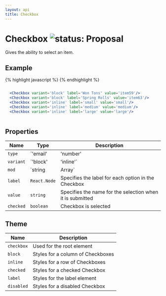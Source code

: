 ```yaml
---
layout: api
title: Checkbox
---
```

# Checkbox ![status: Proposal](https://img.shields.io/badge/status-prototype-orange.svg)

Gives the ability to select an item.

## Example

{% highlight javascript %}
  <Checkbox variant='block' label='Won Tons' value='item59'/>
  <Checkbox variant='block' label='Spring Rolls' value='item63'/>
  <Checkbox variant='inline' label='small' value='small'/>
  <Checkbox variant='inline' label='medium' value='medium'/>
  <Checkbox variant='inline' label='large' value='large'/>
{% endhighlight %}

```jsx

  <Checkbox variant='block' label='Won Tons' value='item59'/>
  <Checkbox variant='block' label='Spring Rolls' value='item63'/>
  <Checkbox variant='inline' label='small' value='small'/>
  <Checkbox variant='inline' label='medium' value='medium'/>
  <Checkbox variant='inline' label='large' value='large'/>
  
```

## Properties

| Name | Type | Description |
| --- | --- | --- |
| `type` | `'email'|'number'|'password'|'tel'|'text'|'url'` | Specifies the `type` attribute of the `<input>` element
| `variant` | `'block'|'inline'` | Specifies the direction of the list: stacked or in a line
| `mod` | `string|Array<string>` | Apply custom mods from the theme on the Checkbox
| `label` | `React.Node` | Specifies the label for each option in the Checkbox
| `value` | `string` | Specifies the name for the selection when it is submitted
| `checked` | `boolean` | Checkbox is selected

## Theme

| Name | Description |
| ---  | ----------- |
| `checkbox` | Used for the root element |
| `block` | Styles for a column of Checkboxes|
| `inline` | Styles for a row of Checkboxes |
| `checked` | Styles for a checked Checkbox |
| `label` | Styles for the label element |
| `disabled` | Styles for a disabled Checkbox |
